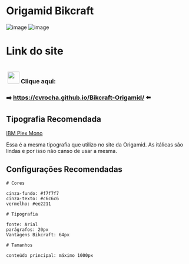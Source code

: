 # Origamid Bikcraft

![image](https://user-images.githubusercontent.com/62439381/167528888-2fe0709d-a1c8-45d7-a032-413698c14075.png)
![image](https://user-images.githubusercontent.com/62439381/167529291-6f3cf7d2-6ed2-4764-8ad1-00442806c06a.png)

# Link do site

# <h3>&nbsp;<img width="32px" src="https://user-images.githubusercontent.com/62439381/159175059-0ea4a795-21f9-43f4-a9db-afc3a21ab780.gif">&nbsp;**Clique aqui:**</h3>

**<h3>➡️&nbsp;https://cvrocha.github.io/Bikcraft-Origamid/ ⬅️&nbsp;</h3>**

## Tipografia Recomendada

[IBM Plex Mono](https://fonts.google.com/specimen/IBM+Plex+Mono)

Essa é a mesma tipografia que utilizo no site da Origamid. As itálicas são lindas e por isso não canso de usar a mesma.

## Configurações Recomendadas

```
# Cores

cinza-fundo: #f7f7f7
cinza-texto: #c6c6c6
vermelho: #ee2211

# Tipografia

fonte: Arial
parágrafos: 20px
Vantagens Bikcraft: 64px

# Tamanhos

conteúdo principal: máximo 1000px
```
